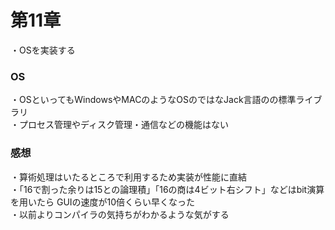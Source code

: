 # 第11章
・OSを実装する  

### OS
・OSといってもWindowsやMACのようなOSのではなJack言語のの標準ライブラリ    
・プロセス管理やディスク管理・通信などの機能はない  

### 感想
・算術処理はいたるところで利用するため実装が性能に直結    
・「16で割った余りは15との論理積」「16の商は4ビット右シフト」などはbit演算を用いたら GUIの速度が10倍くらい早くなった    
・以前よりコンパイラの気持ちがわかるような気がする    